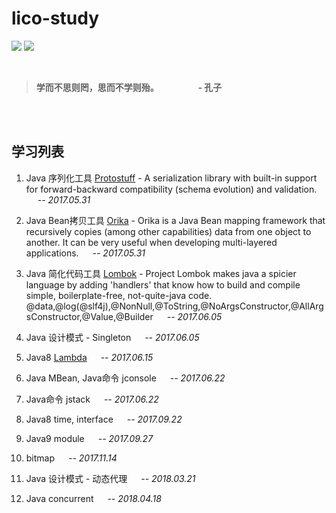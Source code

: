 # lico-study

![](https://img.shields.io/badge/study-12-blue.svg?style=flat) ![](https://img.shields.io/badge/last_study-proxy-brightgreen.svg?style=flat)


<br>

> **学而不思则罔，思而不学则殆。  &emsp;&emsp;&emsp;&emsp; - 孔子**

<br>
<br>

## 学习列表

1. Java 序列化工具 [Protostuff](https://github.com/protostuff/protostuff) - A serialization library with built-in support for forward-backward compatibility (schema evolution) and validation. &emsp; *-- 2017.05.31*

2. Java Bean拷贝工具 [Orika](https://github.com/orika-mapper/orika) - Orika is a Java Bean mapping framework that recursively copies (among other capabilities) data from one object to another. It can be very useful when developing multi-layered applications. &emsp; *-- 2017.05.31*

3. Java 简化代码工具 [Lombok](https://github.com/rzwitserloot/lombok) - Project Lombok makes java a spicier language by adding 'handlers' that know how to build and compile simple, boilerplate-free, not-quite-java code. &emsp; @data,@log(@slf4j),@NonNull,@ToString,@NoArgsConstructor,@AllArgsConstructor,@Value,@Builder &emsp; *-- 2017.06.05*

4. Java 设计模式 - Singleton &emsp; *-- 2017.06.05*

5. Java8 [Lambda](http://docs.oracle.com/javase/tutorial/java/javaOO/lambdaexpressions.html) &emsp; *-- 2017.06.15*

6. Java MBean, Java命令 jconsole &emsp; *-- 2017.06.22*

7. Java命令 jstack &emsp; *-- 2017.06.22*

8. Java8 time, interface &emsp; *-- 2017.09.22*

9. Java9 module &emsp; *-- 2017.09.27*

10. bitmap &emsp; *-- 2017.11.14*

11. Java 设计模式 - 动态代理 &emsp; *-- 2018.03.21*

12. Java concurrent &emsp; *-- 2018.04.18*